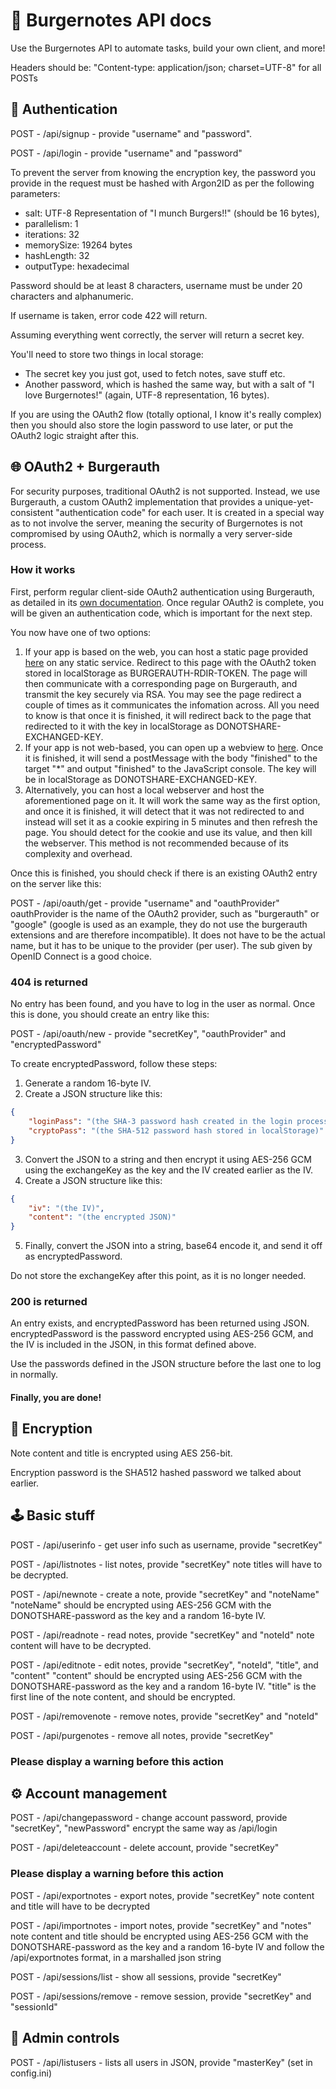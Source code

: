 # 🍔 Burgernotes API docs
Use the Burgernotes API to automate tasks, build your own client, and more!

Headers should be: "Content-type: application/json; charset=UTF-8" for all POSTs

## 🔑 Authentication

POST - /api/signup - provide "username" and "password".

POST - /api/login - provide "username" and "password"

To prevent the server from knowing the encryption key, the password you provide in the request must be hashed with Argon2ID as per the following parameters:
 
- salt: UTF-8 Representation of "I munch Burgers!!" (should be 16 bytes),
- parallelism: 1
- iterations: 32
- memorySize: 19264 bytes
- hashLength: 32
- outputType: hexadecimal

Password should be at least 8 characters, username must be under 20 characters and alphanumeric.

If username is taken, error code 422 will return.

Assuming everything went correctly, the server will return a secret key.

You'll need to store two things in local storage:
- The secret key you just got, used to fetch notes, save stuff etc.
- Another password, which is hashed the same way, but with a salt of "I love Burgernotes!" (again, UTF-8 representation, 16 bytes).

If you are using the OAuth2 flow (totally optional, I know it's really complex) then you should also store the login password to use later, or put the OAuth2 logic straight after this.

## 🌐 OAuth2 + Burgerauth

For security purposes, traditional OAuth2 is not supported. Instead, we use Burgerauth, a custom OAuth2 implementation that provides a unique-yet-consistent "authentication code" for each user. It is created in a special way as to not involve the server, meaning the security of Burgernotes is not compromised by using OAuth2, which is normally a very server-side process.

### How it works
First, perform regular client-side OAuth2 authentication using Burgerauth, as detailed in its [own documentation](https://concord.hectabit.org/HectaBit/burgerauth/src/branch/main/APIDOCS.md). Once regular OAuth2 is complete, you will be given an authentication code, which is important for the next step.

You now have one of two options:
1. If your app is based on the web, you can host a static page provided [here](https://concord.hectabit.org/HectaBit/burgerauth/src/branch/main/keyExchangeRdir.html) on any static service. Redirect to this page with the OAuth2 token stored in localStorage as BURGERAUTH-RDIR-TOKEN. The page will then communicate with a corresponding page on Burgerauth, and transmit the key securely via RSA. You may see the page redirect a couple of times as it communicates the infomation across. All you need to know is that once it is finished, it will redirect back to the page that redirected to it with the key in localStorage as DONOTSHARE-EXCHANGED-KEY.
2. If your app is not web-based, you can open up a webview to [here](https://auth.hectabit.org/keyexchangeclient). Once it is finished, it will send a postMessage with the body "finished" to the target "*" and output "finished" to the JavaScript console. The key will be in localStorage as DONOTSHARE-EXCHANGED-KEY.
3. Alternatively, you can host a local webserver and host the aforementioned page on it. It will work the same way as the first option, and once it is finished, it will detect that it was not redirected to and instead will set it as a cookie expiring in 5 minutes and then refresh the page. You should detect for the cookie and use its value, and then kill the webserver. This method is not recommended because of its complexity and overhead.

Once this is finished, you should check if there is an existing OAuth2 entry on the server like this:

POST - /api/oauth/get - provide "username" and "oauthProvider"
oauthProvider is the name of the OAuth2 provider, such as "burgerauth" or "google" (google is used as an example, they do not use the burgerauth extensions and are therefore incompatible).
It does not have to be the actual name, but it has to be unique to the provider (per user). The sub given by OpenID Connect is a good choice.

### 404 is returned
No entry has been found, and you have to log in the user as normal.
Once this is done, you should create an entry like this:

POST - /api/oauth/new - provide "secretKey", "oauthProvider" and "encryptedPassword"

To create encryptedPassword, follow these steps:

1. Generate a random 16-byte IV.
2. Create a JSON structure like this: 
```json
{
    "loginPass": "(the SHA-3 password hash created in the login process)",
    "cryptoPass": "(the SHA-512 password hash stored in localStorage)"
}
```
3. Convert the JSON to a string and then encrypt it using AES-256 GCM using the exchangeKey as the key and the IV created earlier as the IV.
4. Create a JSON structure like this:
```json
{
    "iv": "(the IV)",
    "content": "(the encrypted JSON)"
}
```
5. Finally, convert the JSON into a string, base64 encode it, and send it off as encryptedPassword.

Do not store the exchangeKey after this point, as it is no longer needed.

### 200 is returned
An entry exists, and encryptedPassword has been returned using JSON.
encryptedPassword is the password encrypted using AES-256 GCM, and the IV is included in the JSON, in this format defined above.

Use the passwords defined in the JSON structure before the last one to log in normally.

#### Finally, you are done!

## 🔐 Encryption

Note content and title is encrypted using AES 256-bit.

Encryption password is the SHA512 hashed password we talked about earlier.

## 🕹️ Basic stuff

POST - /api/userinfo - get user info such as username, provide "secretKey"

POST - /api/listnotes - list notes, provide "secretKey"
note titles will have to be decrypted.

POST - /api/newnote - create a note, provide "secretKey" and "noteName"
"noteName" should be encrypted using AES-256 GCM with the DONOTSHARE-password as the key and a random 16-byte IV.

POST - /api/readnote - read notes, provide "secretKey" and "noteId"
note content will have to be decrypted.

POST - /api/editnote - edit notes, provide "secretKey", "noteId", "title", and "content"
"content" should be encrypted using AES-256 GCM with the DONOTSHARE-password as the key and a random 16-byte IV.
"title" is the first line of the note content, and should be encrypted.

POST - /api/removenote - remove notes, provide "secretKey" and "noteId"

POST - /api/purgenotes - remove all notes, provide "secretKey"
### Please display a warning before this action

## ⚙️ Account management

POST - /api/changepassword - change account password, provide "secretKey", "newPassword"
encrypt the same way as /api/login

POST - /api/deleteaccount - delete account, provide "secretKey"
### Please display a warning before this action

POST - /api/exportnotes - export notes, provide "secretKey"
note content and title will have to be decrypted

POST - /api/importnotes - import notes, provide "secretKey" and "notes"
note content and title should be encrypted using AES-256 GCM with the DONOTSHARE-password as the key and a random 16-byte IV and follow the /api/exportnotes format, in a marshalled json string

POST - /api/sessions/list - show all sessions, provide "secretKey"

POST - /api/sessions/remove - remove session, provide "secretKey" and "sessionId"

## ‍💼 Admin controls

POST - /api/listusers - lists all users in JSON, provide "masterKey" (set in config.ini)
